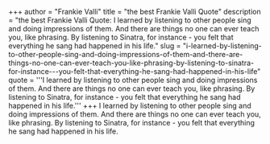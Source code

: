 +++
author = "Frankie Valli"
title = "the best Frankie Valli Quote"
description = "the best Frankie Valli Quote: I learned by listening to other people sing and doing impressions of them. And there are things no one can ever teach you, like phrasing. By listening to Sinatra, for instance - you felt that everything he sang had happened in his life."
slug = "i-learned-by-listening-to-other-people-sing-and-doing-impressions-of-them-and-there-are-things-no-one-can-ever-teach-you-like-phrasing-by-listening-to-sinatra-for-instance---you-felt-that-everything-he-sang-had-happened-in-his-life"
quote = '''I learned by listening to other people sing and doing impressions of them. And there are things no one can ever teach you, like phrasing. By listening to Sinatra, for instance - you felt that everything he sang had happened in his life.'''
+++
I learned by listening to other people sing and doing impressions of them. And there are things no one can ever teach you, like phrasing. By listening to Sinatra, for instance - you felt that everything he sang had happened in his life.
